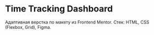 # Time Tracking Dashboard
Адаптивная верстка по макету из Frontend Mentor.
Стек: HTML, CSS (Flexbox, Grid), Figma.